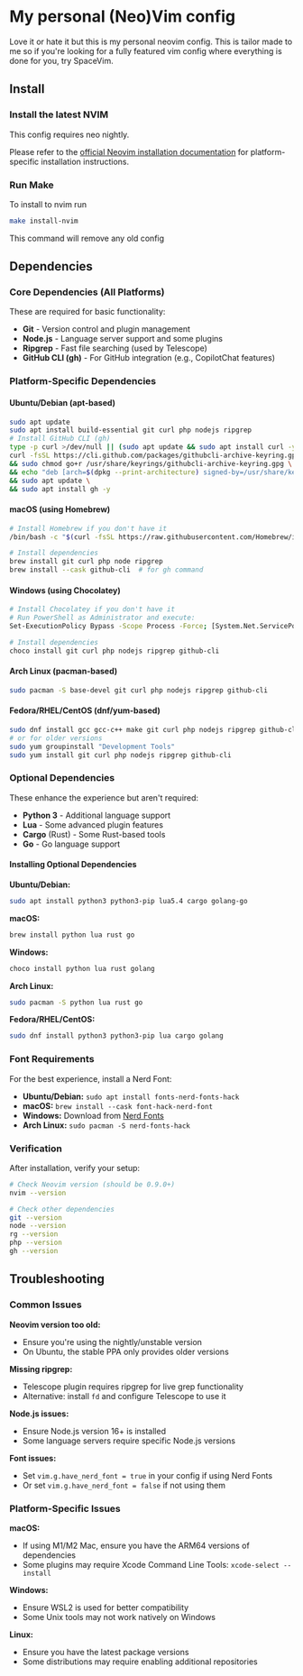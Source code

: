 # My personal (Neo)Vim config
Love it or hate it but this is my personal neovim config. This is tailor made to me so if you're looking for a fully featured vim config where everything is done for you, try SpaceVim.

## Install
### Install the latest NVIM

This config requires neo nightly.

Please refer to the [official Neovim installation documentation](https://github.com/neovim/neovim/blob/master/INSTALL.md#install-from-package) for platform-specific installation instructions.

### Run Make
To install to nvim run
```bash
make install-nvim
```

This command will remove any old config

## Dependencies

### Core Dependencies (All Platforms)
These are required for basic functionality:
- **Git** - Version control and plugin management
- **Node.js** - Language server support and some plugins
- **Ripgrep** - Fast file searching (used by Telescope)
- **GitHub CLI (gh)** - For GitHub integration (e.g., CopilotChat features)

### Platform-Specific Dependencies

#### Ubuntu/Debian (apt-based)
```bash
sudo apt update
sudo apt install build-essential git curl php nodejs ripgrep
# Install GitHub CLI (gh)
type -p curl >/dev/null || (sudo apt update && sudo apt install curl -y)
curl -fsSL https://cli.github.com/packages/githubcli-archive-keyring.gpg | sudo dd of=/usr/share/keyrings/githubcli-archive-keyring.gpg \
&& sudo chmod go+r /usr/share/keyrings/githubcli-archive-keyring.gpg \
&& echo "deb [arch=$(dpkg --print-architecture) signed-by=/usr/share/keyrings/githubcli-archive-keyring.gpg] https://cli.github.com/packages stable main" | sudo tee /etc/apt/sources.list.d/github-cli.list > /dev/null \
&& sudo apt update \
&& sudo apt install gh -y
```

#### macOS (using Homebrew)
```bash
# Install Homebrew if you don't have it
/bin/bash -c "$(curl -fsSL https://raw.githubusercontent.com/Homebrew/install/HEAD/install.sh)"

# Install dependencies
brew install git curl php node ripgrep
brew install --cask github-cli  # for gh command
```

#### Windows (using Chocolatey)
```bash
# Install Chocolatey if you don't have it
# Run PowerShell as Administrator and execute:
Set-ExecutionPolicy Bypass -Scope Process -Force; [System.Net.ServicePointManager]::SecurityProtocol = [System.Net.ServicePointManager]::SecurityProtocol -bor 3072; iex ((New-Object System.Net.WebClient).DownloadString('https://community.chocolatey.org/install.ps1'))

# Install dependencies
choco install git curl php nodejs ripgrep github-cli
```

#### Arch Linux (pacman-based)
```bash
sudo pacman -S base-devel git curl php nodejs ripgrep github-cli
```

#### Fedora/RHEL/CentOS (dnf/yum-based)
```bash
sudo dnf install gcc gcc-c++ make git curl php nodejs ripgrep github-cli
# or for older versions
sudo yum groupinstall "Development Tools"
sudo yum install git curl php nodejs ripgrep github-cli
```

### Optional Dependencies
These enhance the experience but aren't required:
- **Python 3** - Additional language support
- **Lua** - Some advanced plugin features
- **Cargo** (Rust) - Some Rust-based tools
- **Go** - Go language support

#### Installing Optional Dependencies

**Ubuntu/Debian:**
```bash
sudo apt install python3 python3-pip lua5.4 cargo golang-go
```

**macOS:**
```bash
brew install python lua rust go
```

**Windows:**
```bash
choco install python lua rust golang
```

**Arch Linux:**
```bash
sudo pacman -S python lua rust go
```

**Fedora/RHEL/CentOS:**
```bash
sudo dnf install python3 python3-pip lua cargo golang
```

### Font Requirements
For the best experience, install a Nerd Font:
- **Ubuntu/Debian:** `sudo apt install fonts-nerd-fonts-hack`
- **macOS:** `brew install --cask font-hack-nerd-font`
- **Windows:** Download from [Nerd Fonts](https://www.nerdfonts.com/font-downloads)
- **Arch Linux:** `sudo pacman -S nerd-fonts-hack`

### Verification
After installation, verify your setup:
```bash
# Check Neovim version (should be 0.9.0+)
nvim --version

# Check other dependencies
git --version
node --version
rg --version
php --version
gh --version
```

## Troubleshooting

### Common Issues

**Neovim version too old:**
- Ensure you're using the nightly/unstable version
- On Ubuntu, the stable PPA only provides older versions

**Missing ripgrep:**
- Telescope plugin requires ripgrep for live grep functionality
- Alternative: install `fd` and configure Telescope to use it

**Node.js issues:**
- Ensure Node.js version 16+ is installed
- Some language servers require specific Node.js versions

**Font issues:**
- Set `vim.g.have_nerd_font = true` in your config if using Nerd Fonts
- Or set `vim.g.have_nerd_font = false` if not using them

### Platform-Specific Issues

**macOS:**
- If using M1/M2 Mac, ensure you have the ARM64 versions of dependencies
- Some plugins may require Xcode Command Line Tools: `xcode-select --install`

**Windows:**
- Ensure WSL2 is used for better compatibility
- Some Unix tools may not work natively on Windows

**Linux:**
- Ensure you have the latest package versions
- Some distributions may require enabling additional repositories
